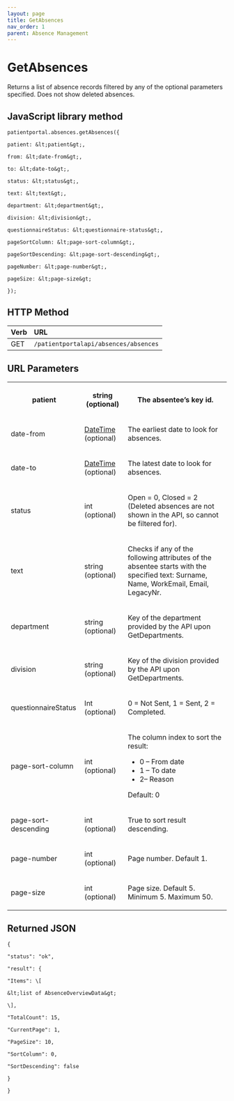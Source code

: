 ```yaml
---
layout: page
title: GetAbsences
nav_order: 1
parent: Absence Management
---
```


# GetAbsencesReturns a list of absence records filtered by any of the optional parameters specified. Does not show deleted absences.## JavaScript library method```patientportal.absences.getAbsences({patient: &lt;patient&gt;,from: &lt;date-from&gt;,to: &lt;date-to&gt;,status: &lt;status&gt;,text: &lt;text&gt;,department: &lt;department&gt;,division: &lt;division&gt;,questionnaireStatus: &lt;questionnaire-status&gt;,pageSortColumn: &lt;page-sort-column&gt;,pageSortDescending: &lt;page-sort-descending&gt;,pageNumber: &lt;page-number&gt;,pageSize: &lt;page-size&gt;});```## HTTP Method

| Verb | URL                                               |
|:-----|:--------------------------------------------------|
| GET | `/patientportalapi/absences/absences` |## URL Parameters<table><tbody><tr><th><p>patient</p></th><th><p>string (optional)</p></th><th><p>The absentee’s key id.</p></th></tr><tr><td><p>date-from</p></td><td><p><a href="#_DateTime">DateTime</a> (optional)</p></td><td><p>The earliest date to look for absences.</p></td></tr><tr><td><p>date-to</p></td><td><p><a href="#_DateTime">DateTime</a> (optional)</p></td><td><p>The latest date to look for absences.</p></td></tr><tr><td><p>status</p></td><td><p>int (optional)</p></td><td><p>Open = 0, Closed = 2 (Deleted absences are not shown in the API, so cannot be filtered for).</p></td></tr><tr><td><p>text</p></td><td><p>string (optional)</p></td><td><p>Checks if any of the following attributes of the absentee starts with the specified text: Surname, Name, WorkEmail, Email, LegacyNr.</p></td></tr><tr><td><p>department</p></td><td><p>string (optional)</p></td><td><p>Key of the department provided by the API upon GetDepartments.</p></td></tr><tr><td><p>division</p></td><td><p>string (optional)</p></td><td><p>Key of the division provided by the API upon GetDepartments.</p></td></tr><tr><td><p>questionnaireStatus</p></td><td><p>Int (optional)</p></td><td><p>0 = Not Sent, 1 = Sent, 2 = Completed.</p></td></tr><tr><td><p>page-sort-column</p></td><td><p>int (optional)</p></td><td><p>The column index to sort the result:</p><ul><li>0 – From date</li><li>1 – To date</li><li>2– Reason</li></ul><p>Default: 0</p></td></tr><tr><td><p>page-sort-descending</p></td><td><p>int (optional)</p></td><td><p>True to sort result descending.</p></td></tr><tr><td><p>page-number</p></td><td><p>int (optional)</p></td><td><p>Page number. Default 1.</p></td></tr><tr><td><p>page-size</p></td><td><p>int (optional)</p></td><td><p>Page size. Default 5. Minimum 5. Maximum 50.</p></td></tr></tbody></table>## Returned JSON```{"status": "ok","result": {"Items": \[&lt;list of AbsenceOverviewData&gt;\],"TotalCount": 15,"CurrentPage": 1,"PageSize": 10,"SortColumn": 0,"SortDescending": false}}```